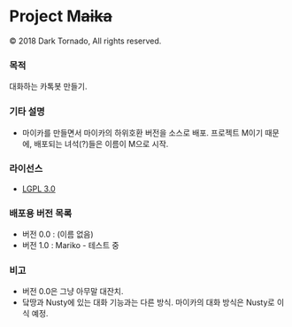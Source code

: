 # Project M<s>aika</s>

© 2018 Dark Tornado, All rights reserved.

### 목적
 대화하는 카톡봇 만들기.

### 기타 설명
 - 마이카를 만들면서 마이카의 하위호환 버전을 소스로 배포. 프로젝트 M이기 때문에, 배포되는 녀석(?)들은 이름이 M으로 시작.

### 라이선스
 - [LGPL 3.0](http://www.gnu.org/licenses/lgpl-3.0.html)

### 배포용 버전 목록
 - 버전 0.0 : (이름 없음)
 - 버전 1.0 : Mariko - 테스트 중

### 비고
 - 버전 0.0은 그냥 아무말 대잔치.
 - 닼땅과 Nusty에 있는 대화 기능과는 다른 방식. 마이카의 대화 방식은 Nusty로 이식 예정.
